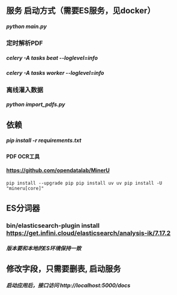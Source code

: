 ## 服务 启动方式（需要ES服务，见docker）
##### python main.py

### 定时解析PDF
##### celery -A tasks beat --loglevel=info
##### celery -A tasks worker --loglevel=info


### 离线灌入数据
##### python import_pdfs.py

## 依赖
##### pip install -r requirements.txt

#### PDF OCR工具
 
#### https://github.com/opendatalab/MinerU

`
pip install --upgrade pip
pip install uv
uv pip install -U "mineru[core]"
`

## ES分词器
### bin/elasticsearch-plugin install https://get.infini.cloud/elasticsearch/analysis-ik/7.17.2

##### 版本要和本地的ES环境保持一致


## 修改字段，只需要删表, 启动服务
##### 启动应用后，接口访问 http://localhost:5000/docs

